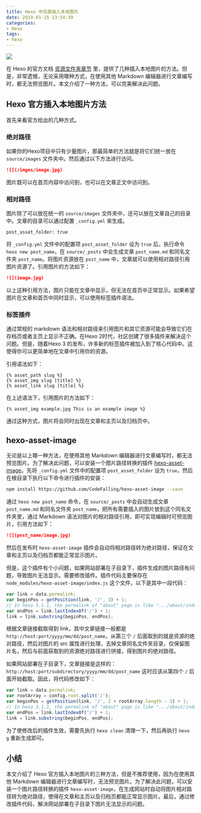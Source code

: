 ```yaml
---
title: Hexo 中完美插入本地图片
date: 2019-01-15 13:54:39
categories:
- Hexo
tags:
- hexo
---
```


![](https://ws2.sinaimg.cn/large/006tKfTcly1g1g8m9ccaoj30zk09lqc5.jpg)

在 Hexo 的官方文档 [资源文件夹章节](https://hexo.io/zh-cn/docs/asset-folders.html) 里，提供了几种插入本地图片的方法。但是，非常遗憾，无论采用哪种方式，在使用其他 Markdown 编辑器进行文章编写时，都无法预览图片。本文介绍了一种方法，可以完美解决此问题。

<!--more-->

## Hexo 官方插入本地图片方法

首先来看官方给出的几种方式。

### 绝对路径

如果你的Hexo项目中只有少量图片，那最简单的方法就是将它们统一放在 `source/images` 文件夹中。然后通过以下方法进行访问。

``` markdown
![](/imges/image.jpg)
```

图片既可以在首页内容中访问到，也可以在文章正文中访问到。

### 相对路径

图片除了可以放在统一的 `source/images` 文件夹中，还可以放在文章自己的目录中。文章的目录可以通过配置  `_config.yml` 来生成。

```
post_asset_folder: true
```

将 `_config.yml` 文件中的配置项 `post_asset_folder` 设为 `true` 后，执行命令 `hexo new post_name`，在 `source/_posts` 中会生成文章  `post_name.md` 和同名文件夹 `post_name`。将图片资源放在  `post_name` 中，文章就可以使用相对路径引用图片资源了。引用图片的方法如下：

``` markdown
![](image.jpg)
```

以上这种引用方法，图片只能在文章中显示，但无法在首页中正常显示。如果希望图片在文章和首页中同时显示，可以使用标签插件语法。

### 标签插件

通过常规的 markdown 语法和相对路径来引用图片和其它资源可能会导致它们在存档页或者主页上显示不正确。在Hexo 2时代，社区创建了很多插件来解决这个问题。但是，随着Hexo 3 的发布，许多新的标签插件被加入到了核心代码中。这使得你可以更简单地在文章中引用你的资源。

引用语法如下：
```
{% asset_path slug %}
{% asset_img slug [title] %}
{% asset_link slug [title] %}
```

在上述语法下，引用图片的方法如下：

```
{% asset_img example.jpg This is an example image %}
```

通过这种方式，图片将会同时出现在文章和主页以及归档页中。

## hexo-asset-image

无论是以上哪一种方法，在使用其他 Markdown 编辑器进行文章编写时，都无法预览图片。为了解决此问题，可以安装一个图片路径转换的插件 [hexo-asset-image](https://github.com/CodeFalling/hexo-asset-image)。先将 `_config.yml` 文件中的配置项 `post_asset_folder` 设为 `true`，然后在根目录下执行以下命令进行插件的安装：

``` bash
npm install https://github.com/CodeFalling/hexo-asset-image --save
```

通过 `hexo new post_name` 命令，在 `source/_posts` 中会自动生成文章 `post_name.md` 和同名文件夹 `post_name`，把所有需要插入的图片放到这个同名文件夹里，通过 Markdown 语法对图片的相对路径引用，即可实现编辑时可预览图片，引用方法如下：

``` markdown
![](post_name/image.jpg)
```

然后在发布时 `hexo-asset-image` 插件会自动将相对路径转为绝对路径，保证在文章和主页以及归档页都能正常显示图片。

但是，这个插件有个小问题，如果网站部署在子目录下，插件生成的图片路径有问题，导致图片无法显示。需要修改插件。插件代码主要保存在 `node_modules/hexo-asset-image/index.js` 这个文件，以下是其中一段代码：

``` js
var link = data.permalink;
var beginPos = getPosition(link, '/', 3) + 1;
// In hexo 3.1.1, the permalink of "about" page is like ".../about/index.html".
var endPos = link.lastIndexOf('/') + 1;
link = link.substring(beginPos, endPos);
```

根据文章链接截取得到 link，其中文章链接一般都是 `http://host:port/yyyy/mm/dd/post_name`，从第三个 `/` 后面取到的就是资源的绝对路径，然后对图片的 src 属性进行处理，去掉文章同名文件夹目录，仅保留图片名，然后与前面获取到的资源绝对路径进行拼接，得到图片的绝对路径。

如果网站部署在子目录下，文章链接是这样的：  
`http://host:port/subdirectory/yyyy/mm/dd/post_name`
这时应该从第四个 `/` 后面开始截取。因此，将代码修改如下：

``` js
var link = data.permalink;
var rootArray = config.root.split('/');
var beginPos = getPosition(link, '/', 2 + rootArray.length - 1) + 1;
// In hexo 3.1.1, the permalink of "about" page is like ".../about/index.html".
var endPos = link.lastIndexOf('/') + 1;
link = link.substring(beginPos, endPos);
```

为了使修改后的插件生效，需要先执行 `hexo clean` 清理一下，然后再执行 `hexo g` 重新生成即可。

## 小结

本文介绍了 Hexo 官方插入本地图片的三种方法，但是不推荐使用，因为在使用其他 Markdown 编辑器进行文章编写时，无法预览图片。为了解决此问题，可以安装一个图片路径转换的插件 `hexo-asset-image`，在生成网站时自动将图片相对路径转为绝对路径，使得在文章和主页以及归档页都能正常显示图片。最后，通过修改插件代码，解决网站部署在子目录下图片无法显示的问题。
